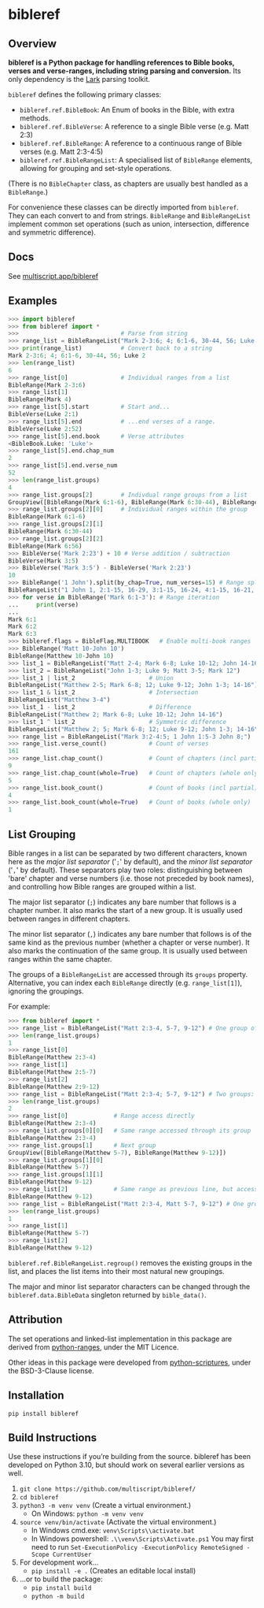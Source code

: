 # bibleref

## Overview

**bibleref is a Python package for handling references to Bible books, verses and verse-ranges, including string
parsing and conversion.** Its only dependency is the [Lark](https://github.com/lark-parser/lark) parsing toolkit.

`bibleref` defines the following primary classes:
  - `bibleref.ref.BibleBook`:      An Enum of books in the Bible, with extra methods.
  - `bibleref.ref.BibleVerse`:     A reference to a single Bible verse (e.g. Matt 2:3)
  - `bibleref.ref.BibleRange`:     A reference to a continuous range of Bible verses (e.g. Matt 2:3-4:5)
  - `bibleref.ref.BibleRangeList`: A specialised list of `BibleRange` elements, allowing for grouping and
  set-style operations.

(There is no `BibleChapter` class, as chapters are usually best handled as a `BibleRange`.)

For convenience these classes can be directly imported from `bibleref`. They can each convert to and from strings.
`BibleRange` and `BibleRangeList` implement common set operations (such as union, intersection, difference and 
symmetric difference).

## Docs

See [multiscript.app/bibleref](https://multiscript.app/bibleref)

## Examples

```python
>>> import bibleref
>>> from bibleref import *
>>>                             # Parse from string
>>> range_list = BibleRangeList("Mark 2-3:6; 4; 6:1-6, 30-44, 56; Luke 2")
>>> print(range_list)           # Convert back to a string
Mark 2-3:6; 4; 6:1-6, 30-44, 56; Luke 2
>>> len(range_list)
6
>>> range_list[0]               # Individual ranges from a list
BibleRange(Mark 2-3:6)
>>> range_list[1]
BibleRange(Mark 4)
>>> range_list[5].start         # Start and...
BibleVerse(Luke 2:1)
>>> range_list[5].end           # ...end verses of a range.
BibleVerse(Luke 2:52)
>>> range_list[5].end.book      # Verse attributes
<BibleBook.Luke: 'Luke'>
>>> range_list[5].end.chap_num
2
>>> range_list[5].end.verse_num
52
>>> len(range_list.groups)
4
>>> range_list.groups[2]        # Indivdual range groups from a list
GroupView([BibleRange(Mark 6:1-6), BibleRange(Mark 6:30-44), BibleRange(Mark 6:56)])
>>> range_list.groups[2][0]     # Individual ranges within the group
BibleRange(Mark 6:1-6)
>>> range_list.groups[2][1]        
BibleRange(Mark 6:30-44)
>>> range_list.groups[2][2]
BibleRange(Mark 6:56)
>>> BibleVerse('Mark 2:23') + 10 # Verse addition / subtraction
BibleVerse(Mark 3:5)
>>> BibleVerse('Mark 3:5') - BibleVerse('Mark 2:23')
10
>>> BibleRange('1 John').split(by_chap=True, num_verses=15) # Range splits
BibleRangeList("1 John 1, 2:1-15, 16-29, 3:1-15, 16-24, 4:1-15, 16-21, 5:1-15, 16-21")
>>> for verse in BibleRange('Mark 6:1-3'): # Range iteration
...     print(verse)
... 
Mark 6:1
Mark 6:2
Mark 6:3
>>> bibleref.flags = BibleFlag.MULTIBOOK   # Enable multi-book ranges
>>> BibleRange('Matt 10-John 10')
BibleRange(Matthew 10-John 10)
>>> list_1 = BibleRangeList("Matt 2-4; Mark 6-8; Luke 10-12; John 14-16")
>>> list_2 = BibleRangeList("John 1-3; Luke 9; Matt 3-5; Mark 12")
>>> list_1 | list_2                     # Union
BibleRangeList("Matthew 2-5; Mark 6-8; 12; Luke 9-12; John 1-3; 14-16")
>>> list_1 & list_2                     # Intersection
BibleRangeList("Matthew 3-4")
>>> list_1 - list_2                     # Difference
BibleRangeList("Matthew 2; Mark 6-8; Luke 10-12; John 14-16")
>>> list_1 ^ list_2                     # Symmetric difference
BibleRangeList("Matthew 2; 5; Mark 6-8; 12; Luke 9-12; John 1-3; 14-16")
>>> range_list = BibleRangeList("Mark 3:2-4:5; 1 John 1:5-3 John 8;")
>>> range_list.verse_count()            # Count of verses
161
>>> range_list.chap_count()             # Count of chapters (incl partial)
9
>>> range_list.chap_count(whole=True)   # Count of chapters (whole only)
5
>>> range_list.book_count()             # Count of books (incl partial)
4
>>> range_list.book_count(whole=True)   # Count of books (whole only)
1
```

## List Grouping

Bible ranges in a list can be separated by two different characters, known here as the *major list separator*
('`;`' by default), and the *minor list separator* ('`,`' by default). These separators play two roles: distinguishing
between 'bare' chapter and verse numbers (i.e. those not preceded by book names), and controlling how Bible ranges are
grouped within a list.

The major list separator (`;`) indicates any bare number that follows is a chapter number. It also marks the start of
a new group. It is usually used between ranges in different chapters.

The minor list separator (`,`) indicates any bare number that follows is of the same kind as the previous number
(whether a chapter or verse number). It also marks the continuation of the same group. It is usually used between
ranges within the same chapter.

The groups of a `BibleRangeList` are accessed through its `groups` property. Alternative, you can index each
`BibleRange` directly (e.g. `range_list[1]`), ignoring the groupings.

For example:
```python
>>> from bibleref import *
>>> range_list = BibleRangeList("Matt 2:3-4, 5-7, 9-12") # One group of three verse ranges
>>> len(range_list.groups)
1
>>> range_list[0]
BibleRange(Matthew 2:3-4)
>>> range_list[1]
BibleRange(Matthew 2:5-7)
>>> range_list[2]
BibleRange(Matthew 2:9-12)
>>> range_list = BibleRangeList("Matt 2:3-4; 5-7, 9-12") # Two groups: one verse range, two chapter ranges
>>> len(range_list.groups)
2
>>> range_list[0]             # Range access directly
BibleRange(Matthew 2:3-4)
>>> range_list.groups[0][0]   # Same range accessed through its group
BibleRange(Matthew 2:3-4)
>>> range_list.groups[1]      # Next group
GroupView([BibleRange(Matthew 5-7), BibleRange(Matthew 9-12)])
>>> range_list.groups[1][0]
BibleRange(Matthew 5-7)
>>> range_list.groups[1][1]   
BibleRange(Matthew 9-12)
>>> range_list[2]             # Same range as previous line, but accessed directly
BibleRange(Matthew 9-12)
>>> range_list = BibleRangeList("Matt 2:3-4, Matt 5-7, 9-12") # One group: one verse range, two chapter ranges
>>> len(range_list.groups)
1
>>> range_list[1]
BibleRange(Matthew 5-7)
>>> range_list[2]
BibleRange(Matthew 9-12)
```

`bibleref.ref.BibleRangeList.regroup()` removes the existing groups in the list, and places the list items into
their most natural new groupings.

The major and minor list separator characters can be changed through the `bibleref.data.BibleData` singleton returned
by `bible_data()`.

## Attribution

The set operations and linked-list implementation in this package are derived from
[python-ranges](https://github.com/Superbird11/ranges), under the MIT Licence.

Other ideas in this package were developed from [python-scriptures](https://github.com/davisd/python-scriptures),
under the BSD-3-Clause license.

## Installation

   `pip install bibleref`

## Build Instructions

Use these instructions if you’re building from the source. bibleref has been developed on Python 3.10, but should
work on several earlier versions as well.

1. `git clone https://github.com/multiscript/bibleref/`
1. `cd bibleref`
1. `python3 -m venv venv` (Create a virtual environment.)
   - On Windows: `python -m venv venv`
1. `source venv/bin/activate` (Activate the virtual environment.)
   - In Windows cmd.exe: `venv\Scripts\\activate.bat`
   - In Windows powershell: `.\\venv\Scripts\Activate.ps1` You may first need to run `Set-ExecutionPolicy -ExecutionPolicy RemoteSigned -Scope CurrentUser`
1. For development work...
   - `pip install -e .` (Creates an editable local install)
1. ...or to build the package:
   - `pip install build`
   - `python -m build`
